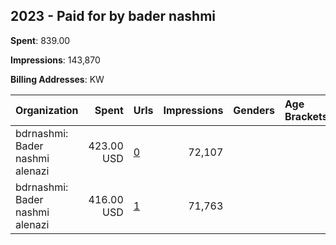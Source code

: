 ## 2023 - Paid for by bader nashmi 
**Spent**: 839.00

**Impressions**: 143,870

**Billing Addresses**: KW

|Organization|Spent|Urls|Impressions|Genders|Age Brackets|Country Codes|
|:---|---:|:---|---:|:---|:---|:---|
|bdrnashmi: Bader nashmi alenazi|423.00 USD|[0](https://www.snap.com/political-ads/asset/1e2c527703ac48eb11aabe2c9cfd775bfdf3572e7b7df55b616ffc0f7c5e01d5?mediaType=mov)|72,107|||kuwait|
|bdrnashmi: Bader nashmi alenazi|416.00 USD|[1](https://www.snap.com/political-ads/asset/1e2c527703ac48eb11aabe2c9cfd775bfdf3572e7b7df55b616ffc0f7c5e01d5?mediaType=mov)|71,763|||kuwait|
